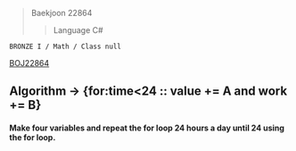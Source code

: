 >Baekjoon 22864
>>Language C#

```BRONZE I / Math / Class null```

[BOJ22864](https://www.acmicpc.net/problem/22864)<br>
<h2>Algorithm -> {for:time<24 :: value += A and work += B}</h2>

<h4>Make four variables and repeat the for loop 24 hours a day until 24 using the for loop. </h4>
